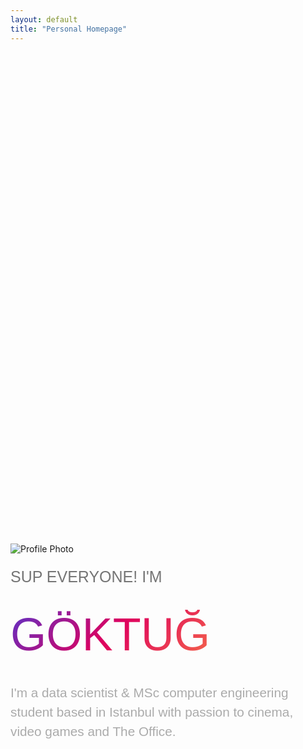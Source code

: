 ```yaml
---
layout: default
title: "Personal Homepage"
---
```


<div class="main-banner" style="margin-top: 20vh;">
   <div class="center" style="width: 100%;margin: 0 auto;height:100%;">
      <div class="row col-xl-8 col-lg-8 col-md-8 col-sm-10 col-12 align-items-center" style="margin: 0 auto;height:100%;">
         <div class="col-xl-4 col-xs-8" style="margin-bottom: 20px;">
            <img class="img-pp rounded-circle" src="assets/img/pp3.webp" alt="Profile Photo">
         </div>
         <div class="col-xl-8 col-xs-12 home-text">
            <p style="font-family: 'Caveat',  Arial, sans-serif; font-size: calc(20px + 0.52vw); line-height: 1; color: rgb(117, 117, 117);">SUP EVERYONE! I'M</p>
            <h style="font-family: 'poppinsbold',  Arial, sans-serif; font-size: calc(30px + 4.55vw); line-height: 1.5; display:inline-block; background: linear-gradient(135deg,#5335CF, #DE005E, #F66E48); -webkit-text-fill-color: transparent; -webkit-background-clip: text;">GÖKTUĞ</h>
            <p style="font-family: 'poppinslight',  Arial, sans-serif; font-size: calc(15px + 0.6vw); line-height: 1.5; color: rgb(171,171,171,1);">I'm a data scientist & MSc computer engineering student based in Istanbul with passion to cinema, video games and The Office.</p>
            <div class="center">
               <a class="icon-container" rel="nofollow" href="https://www.linkedin.com/in/goktugocal"><i class="fa fa-linkedin fa-2x my-icon"></i></a>
               <a class="icon-container" rel="nofollow" href="https://github.com/GoktugOcal"><i class="fa fa-github fa-2x my-icon"></i></a>
               <a class="icon-container" rel="nofollow" href="https://www.instagram.com/goktug.ocal/"><i class="fa fa-instagram fa-2x my-icon"></i></a>
               <a class="icon-container" rel="nofollow" href="https://open.spotify.com/user/mr41showtime?si=aa3902b9a7c74034"><i class="fa fa-spotify fa-2x my-icon"></i></a>
            </div>
            <!--<p style="font-family: 'Open Sans', sans-serif; font-size: calc(20px + 0.52vw); line-height: 1; color: rgb(255,153,0,1);">Istanbul based Data Scientist.</p>
            <p style="font-family:gok 'Open Sans', sans-serif; font-size: calc(13px + 0.35vw); line-height: 1.2;">I'm a data scientist from Istanbul, working at REENGEN. I love cinema, every branch of sports, video games and The Office.</p>
            <p style="font-family: 'Open Sans', sans-serif; font-size: calc(13px + 0.35vw); line-height: 1.2;">Contact with me.</p>-->
            <!-- <div class="row center">
               <div class="col-md-2 col-1"></div>
               <div class="row col-md-8 col-12 index-contact"> 
                  <div class="col-4">
                     <img class="img-index-contact rounded-circle" src="assets/img/profile.jpg" alt="">
                  </div>
                  <div class="col-8" style="text-align: left;">
                     <div style="position: absolute; top: 50%; transform: translateY(-50%);">
                        <a style="font-family:'poppinsbold'; font-size:20px;">goktugocal</a>
                        <div class="row">
                           <a class="icon-container" href="https://www.linkedin.com/in/goktugocal"><i class="fa fa-linkedin fa-lg my-icon"></i></a>
                           <a class="icon-container" href="https://github.com/GoktugOcal"><i class="fa fa-github fa-lg my-icon"></i></a>
                           <a class="icon-container" href="https://www.instagram.com/goktug.ocal/"><i class="fa fa-instagram fa-lg my-icon"></i></a>
                           <a class="icon-container" href="https://www.instagram.com/goktug.ocal/"><i class="fa fa-spotify fa-lg my-icon"></i></a>
                        </div>
                        </div>
                     </div>
                  </div>
               </div>
            </div> -->
         </div>
      </div>
   </div>
</div>